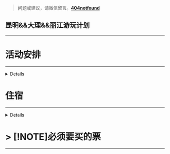 >问题或建议，请微信留言。**[404notfound](#jump_8)**
##  昆明&&大理&&丽江游玩计划

---
# 活动安排
---
<details>
  
| 日期   |时间 |景点 |  交通工具|
|:-----:|:--:|:-------------:|:--: |
| 9月15 |下午| 翠湖公园&&陆军讲武堂博物馆（云南大学） | 打车 :shipit:|
| 9月15 |晚上| 金马碧鸡坊&&花卉市场 | 打车 |
| 9月16 | 上午 | 石林 | 自驾 |
| 9月16 | 下午 | 滇池 | 自驾 |
| 9月16 | 下午| 昆明 | 自驾 |
| 9月17 | 上午| 昆明→大理古城 | 高铁+打车 |
| 9月17 | 上午| 五华楼&洋人街 | 步行 |
| 9月17 | 下午| 洱海西岸 | 骑行 |
| 9月18| 上午| 洱海东岸 | 电车 |
| 9月18| 下午| 大理→丽江 | 高铁 |
| 9月18| 下午| 丽江古城&&狮子山 | 打车 |
| 9月19| 全天| 玉龙雪山 | 打车 |
| 9月20| 上午| 丽江→大理 | 打车 |
| 9月20| 下午| 丽江→大理 | 火车 |

</details>

# 住宿
---

<details>
  
| 日期   |地点 |
|:-----:|:--:|
| 9月15晚 |昆明市区|
| 9月16晚 |昆明市区|
| 9月17晚 |洱海客栈|
| 9月18晚 |丽江市区|
| 9月19晚 |丽江市区|

</details>

# > [!NOTE]必须要买的票
---
